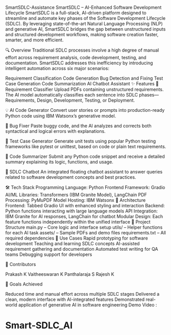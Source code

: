 SmartSDLC-Assistance
SmartSDLC – AI-Enhanced Software Development Lifecycle
SmartSDLC is a full-stack, AI-driven platform designed to streamline and automate key phases of the Software Development Lifecycle (SDLC). By leveraging state-of-the-art Natural Language Processing (NLP) and generative AI, SmartSDLC bridges the gap between unstructured inputs and structured development workflows, making software creation faster, smarter, and more efficient.

🔍 Overview
Traditional SDLC processes involve a high degree of manual effort across requirement analysis, code development, testing, and documentation. SmartSDLC addresses this inefficiency by introducing intelligent automation across six major scenarios:

Requirement Classification
Code Generation
Bug Detection and Fixing
Test Case Generation
Code Summarization
AI Chatbot Assistant
✨ Features
📄 Requirement Classifier
Upload PDFs containing unstructured requirements. The AI model automatically classifies each sentence into SDLC phases—Requirements, Design, Development, Testing, or Deployment.

💡 AI Code Generator
Convert user stories or prompts into production-ready Python code using IBM Watsonx’s generative model.

🐞 Bug Fixer
Paste buggy code, and the AI analyzes and corrects both syntactical and logical errors with explanations.

🧪 Test Case Generator
Generate unit tests using popular Python testing frameworks like pytest or unittest, based on code or plain text requirements.

📘 Code Summarizer
Submit any Python code snippet and receive a detailed summary explaining its logic, functions, and usage.

🤖 SDLC Chatbot
An integrated floating chatbot assistant to answer queries related to software development concepts and best practices.

🛠️ Tech Stack
Programming Language: Python
Frontend Framework: Gradio
AI/ML Libraries: Transformers (IBM Granite Model), LangChain
PDF Processing: PyMuPDF
Model Hosting: IBM Watsonx
📐 Architecture
Frontend: Tabbed Gradio UI with enhanced styling and interaction
Backend: Python functions interacting with large language models
API Integration: IBM Granite for AI responses, LangChain for chatbot
Modular Design: Each feature functions independently within the unified interface
🚧 Project Structure
main.py – Core logic and interface setup
utils/ – Helper functions for each AI task
assets/ – Sample PDFs and demo files
requirements.txt – All required dependencies
🎯 Use Cases
Rapid prototyping for software development
Teaching and learning SDLC concepts
AI-assisted requirement gathering and documentation
Automated test writing for QA teams
Debugging support for developers

👥 Contributors

Prakash K
Vaitheeswaran K 
Panthalaraja S 
Rajesh K

📌 Goals Achieved

Reduced time and manual effort across multiple SDLC stages
Delivered a clean, modern interface with AI-integrated features
Demonstrated real-world application of generative AI in software engineering
Demo Video :

# Smart-SDLC_AI

